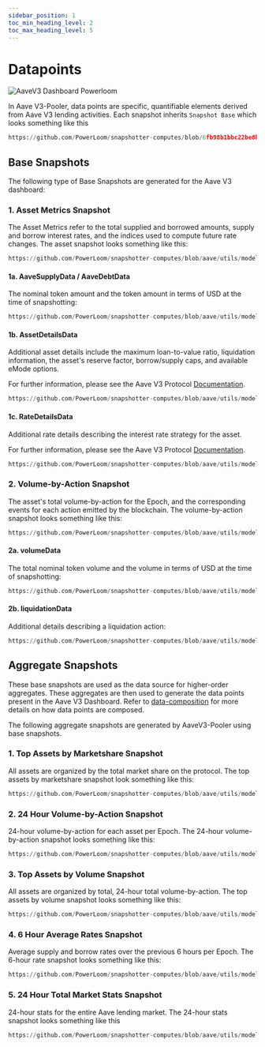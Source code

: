 ```yaml
---
sidebar_position: 1
toc_min_heading_level: 2
toc_max_heading_level: 5
---
```


# Datapoints

![AaveV3 Dashboard Powerloom](/images/aavev3-dashboard-powerloom.png)

In Aave V3-Pooler, data points are specific, quantifiable elements derived from Aave V3 lending activities. 
Each snapshot inherits `Snapshot Base` which looks something like this
```python reference
https://github.com/PowerLoom/snapshotter-computes/blob/6fb98b1bbc22be8b5aba8bdc860004d35786f4df/utils/models/message_models.py#L9-L17
```

## Base Snapshots

The following type of Base Snapshots are generated for the Aave V3 dashboard:

### 1. Asset Metrics Snapshot

The Asset Metrics refer to the total supplied and borrowed amounts, supply and borrow interest rates, and the indices used to compute future rate changes. 
The asset snapshot looks something like this:

```python reference
https://github.com/PowerLoom/snapshotter-computes/blob/aave/utils/models/message_models.py#L26-L42
```
#### 1a. AaveSupplyData / AaveDebtData

The nominal token amount and the token amount in terms of USD at the time of snapshotting:

```python reference
https://github.com/PowerLoom/snapshotter-computes/blob/aave/utils/models/data_models.py#L65-L72
```
#### 1b. AssetDetailsData

Additional asset details include the maximum loan-to-value ratio, liquidation information, the asset's reserve factor, borrow/supply caps, and available eMode options.

For further information, please see the Aave V3 Protocol [Documentation](https://docs.aave.com/risk/asset-risk/risk-parameters).

```python reference
https://github.com/PowerLoom/snapshotter-computes/blob/aave/utils/models/data_models.py#L25-L34
```

#### 1c. RateDetailsData

Additional rate details describing the interest rate strategy for the asset.

For further information, please see the Aave V3 Protocol [Documentation](https://docs.aave.com/risk/liquidity-risk/borrow-interest-rate).

```python reference
https://github.com/PowerLoom/snapshotter-computes/blob/aave/utils/models/data_models.py#L37-L45
```

### 2. Volume-by-Action Snapshot

The asset's total volume-by-action for the Epoch, and the corresponding events for each action emitted by the blockchain. 
The volume-by-action snapshot looks something like this:

```python reference
https://github.com/PowerLoom/snapshotter-computes/blob/aave/utils/models/message_models.py#L91-L98
```

#### 2a. volumeData

The total nominal token volume and the volume in terms of USD at the time of snapshotting:

```python reference
https://github.com/PowerLoom/snapshotter-computes/blob/aave/utils/models/data_models.py#L92-L94
```

#### 2b. liquidationData

Additional details describing a liquidation action:

```python reference
https://github.com/PowerLoom/snapshotter-computes/blob/aave/utils/models/data_models.py#L117-L122
```

## Aggregate Snapshots

These base snapshots are used as the data source for higher-order aggregates. These aggregates are then used to generate the data points present in the Aave V3 Dashboard. Refer to [data-composition](/docs/protocol/data-composition) for more details on how data points are composed.

The following aggregate snapshots are generated by AaveV3-Pooler using base snapshots.

### 1. Top Assets by Marketshare Snapshot

All assets are organized by the total market share on the protocol. The top assets by marketshare snapshot look something like this:

```python reference
https://github.com/PowerLoom/snapshotter-computes/blob/aave/utils/models/message_models.py#L55-L69
```

### 2. 24 Hour Volume-by-Action Snapshot

24-hour volume-by-action for each asset per Epoch. The 24-hour volume-by-action snapshot looks something like this:

```python reference
https://github.com/PowerLoom/snapshotter-computes/blob/aave/utils/models/message_models.py#L101-L107
```

### 3. Top Assets by Volume Snapshot

All assets are organized by total, 24-hour total volume-by-action. The top assets by volume snapshot looks something like this:

```python reference
https://github.com/PowerLoom/snapshotter-computes/blob/aave/utils/models/message_models.py#L110-L128
```

### 4. 6 Hour Average Rates Snapshot

Average supply and borrow rates over the previous 6 hours per Epoch. The 6-hour rate snapshot looks something like this:

```python reference
https://github.com/PowerLoom/snapshotter-computes/blob/aave/utils/models/message_models.py#L82-L88
```

### 5. 24 Hour Total Market Stats Snapshot

24-hour stats for the entire Aave lending market. The 24-hour stats snapshot looks something like this

```python reference
https://github.com/PowerLoom/snapshotter-computes/blob/aave/utils/models/message_models.py#L72-L79
```

